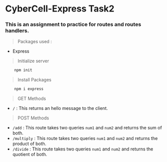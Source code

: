 # CyberCell-Express Task2

### This is an assignment to practice for routes and routes handlers.

> Packages used :

- Express

> Initialize server

```bash
    npm init
```

> Install Packages

```bash
    npm i express
```

> GET Methods

- <code>/</code> : This returns an hello message to the client.

> POST Methods

- <code>/add</code> : This route takes two queries <code>num1</code> and <code>num2</code> and returns the sum of both.
- <code>/multiply</code> : This route takes two queries <code>num1</code> and <code>num2</code> and returns the product of both.
- <code>/divide</code> : This route takes two queries <code>num1</code> and <code>num2</code> and returns the quotient of both.
